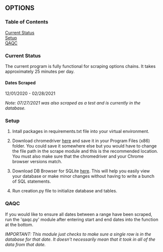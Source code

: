 ## OPTIONS

### Table of Contents
[Current Status](#Current-Status)  
[Setup](#Setup)  
[QAQC](#QAQC)

### Current Status
The current program is fully functional for scraping options chains. 
It takes approximately 25 minutes per day.
#### Dates Scraped
12/01/2020 - 02/28/2021  

*Note:  07/27/2021 was also scraped as a test and is currently in the database.*

### Setup

1. Intall packages in requirements.txt file into your virtual environment.

2. Download chromedriver [here](https://chromedriver.chromium.org/downloads)
and save it in your Program Files (x86) folder.  You could save it somewhere
else but you would have to change the file path in the scrape module and this
is the recommended location.  You must also make sure that the chromedriver and 
   your Chrome browser versions match.

3. Download DB Browser for SQLite [here](https://sqlitebrowser.org/dl/). This 
will help you easily view your database or make minor changes without
having to write a bunch of SQL statements.

4. Run creation.py file to initialize database and tables.

### QAQC
If you would like to ensure all dates between a range have been scraped,
run the 'qaqc.py' module after entering start and end dates into the function
at the bottom.  

*IMPORTANT:  This module just checks to make sure a single row is in the 
database for that date.  It doesn't necessarily mean that it took in all of
the data from that date.*
